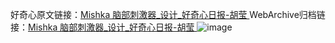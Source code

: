 好奇心原文链接：[Mishka 脑部刺激器_设计_好奇心日报-胡莹 ](https://www.qdaily.com/articles/11195.html)
WebArchive归档链接：[Mishka 脑部刺激器_设计_好奇心日报-胡莹 ](http://web.archive.org/web/20190623163912/https://www.qdaily.com/articles/11195.html)
![image](http://ww3.sinaimg.cn/large/007d5XDply1g3wd5x1eqoj30u02rnqde)